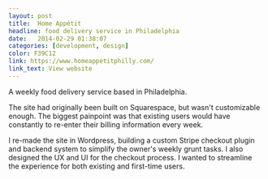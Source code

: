 ```yaml
---
layout: post
title:  Home Appétit
headline: food delivery service in Philadelphia
date:   2014-02-29 01:38:07
categories: [development, design]
color: F39C12
link: https://www.homeappetitphilly.com/
link_text: View website
---
```

A weekly food delivery service based in Philadelphia.

The site had originally been built on Squarespace, but wasn't customizable enough. The biggest painpoint was that existing users would have constantly to re-enter their billing information every week.

I re-made the site in Wordpress, building a custom Stripe checkout plugin and backend system to simplify the owner's weekly grunt tasks. I also designed the UX and UI for the checkout process. I wanted to streamline the experience for both existing and first-time users.
